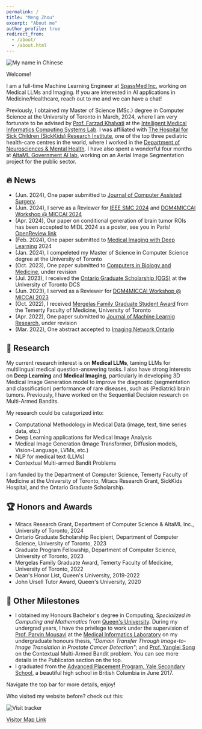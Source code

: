 ```yaml
---
permalink: /
title: "Meng Zhou"
excerpt: "About me"
author_profile: true
redirect_from: 
  - /about/
  - /about.html
---
```

![My name in Chinese](http://simonZhou86.github.io/images/name_chinese.png)

Welcome!

I am a full-time Machine Learning Engineer at [SpassMed Inc.](https://www.spass.ai/) working on Medical LLMs and Imaging. If you are interested in AI applications in Medicine/Healthcare, reach out to me and we can have a chat!

Previously, I obtained my Master of Science (MSc.) degree in Computer Science at the University of Toronto in March, 2024, where I am very fortunate to be advised by [Prof. Farzad Khalvati](https://medical-imaging.utoronto.ca/faculty/farzad-khalvati) at the [Intelligent Medical Informatics Computing Systems Lab](https://imics.ca/). I was affiliated with [The Hospital for Sick Children (SickKids) Research Institute](https://www.sickkids.ca/en/research/about-research-institute/), one of the top three pediatric health-care centres in the world, where I worked in the [Department of Neurosciences & Mental Health](https://www.sickkids.ca/en/research/research-programs/neurosciences-mental-health/). I have also spent a wonderful four months at [AltaML Government AI lab](https://www.govlab.ai/), working on an Aerial Image Segmentation project for the public sector.


## 🔥 News
- (Jun. 2024), One paper submitted to [Journal of Computer Assisted Surgery](https://www.tandfonline.com/journals/icsu21).
- (Jun. 2024), I serve as a Reviewer for [IEEE SMC 2024](https://www.ieeesmc2024.org/home) and [DGM4MICCAI Workshop @ MICCAI 2024](https://dgm4miccai.github.io/#overview)
- (Apr. 2024), Our paper on conditional generation of brain tumor ROIs has been accepted to MIDL 2024 as a poster, see you in Paris! [OpenReview link](https://openreview.net/forum?id=LLoSHPorlM)
- (Feb. 2024), One paper submitted to [Medical Imaging with Deep Learning](https://2024.midl.io/) 2024
- (Jan. 2024), I compeleted my Master of Science in Computer Science degree at the University of Toronto
- (Oct. 2023), One paper submitted to [Computers in Biology and Medicine](https://www.sciencedirect.com/journal/computers-in-biology-and-medicine), under revision
- (Jul. 2023), I received the [Ontario Graduate Scholarship (OGS)](https://www.sgs.utoronto.ca/awards/ontario-graduate-scholarship/) at the University of Toronto DCS
- (Jun. 2023), I served as a Reviewer for [DGM4MICCAI Workshop @ MICCAI 2023](https://dgm4miccai.github.io/#submission)
- (Oct. 2022), I received [Mergelas Family Graduate Student Award](https://medical-imaging.utoronto.ca/news/mergelas-award-recipients-announced) from the Temerty Faculty of Medicine, University of Toronto
- (Apr. 2022), One paper submitted to [Journal of Machine Learnig Research](https://www.jmlr.org/), under revision
- (Mar. 2022), One abstract accepted to [Imaging Network Ontario](https://www.imno.ca/)


## 📖 Research
My current research interest is on **Medical LLMs**, taming LLMs for multilingual medical question-answering tasks. I also have strong interests on **Deep Learning** and **Medical Imaging**, particularly in developing 3D Medical Image Generation model to improve the diagnostic (segmentation and classification) performance of rare diseases, such as (Pediatric) brain tumors. Previously, I have worked on the Sequential Decision research on Multi-Armed Bandits.

My research could be categorized into:
  - Computational Methodology in Medical Data (image, text, time series data, etc.)
  - Deep Learning applications for Medical Image Analysis
  - Medical Image Generation (Image Transformer, Diffusion models, Vision-Language, LVMs, etc.)
  - NLP for medical text (LLMs)
  - Contextual Multi-armed Bandit Problems

I am funded by the Department of Computer Science, Temerty Faculty of Medicine at the University of Toronto, Mitacs Research Grant, SickKids Hospital, and the Ontario Graduate Scholarship.

## 🏆 Honors and Awards
- Mitacs Research Grant, Department of Computer Science & AltaML Inc., University of Toronto, 2024
- Ontario Graduate Scholarship Recipient, Department of Computer Science, University of Toronto, 2023
- Graduate Program Fellowship, Department of Computer Science, University of Toronto, 2023
- Mergelas Family Graduate Award, Temerty Faculty of Medicine, University of Toronto, 2022
- Dean's Honor List, Queen's University, 2019-2022
- John Ursell Tutor Award, Queen's University, 2020

## 🚩 Other Milestones
- I obtained my Honours Bachelor's degree in Computing, *Specialized in Computing and Mathematics* from [Queen's University](https://www.queensu.ca/). During my undergrad years, I have the privilege to work under the supervision of [Prof. Parvin Mousavi](https://www.cs.queensu.ca/people/Parvin/Mousavi) at the [Medical Informatics Laboratory](https://medi.cs.queensu.ca/) on my undergraduate honours thesis, *"Domain Transfer Through Image-to-Image Translation in Prostate Cancer Detection"*; and [Prof. Yanglei Song](https://sites.google.com/view/yangleisong) on the Contextual Multi-Armed Bandit problem. You can see more details in the Publicaton section on the top. 
- I graduated from the [Advanced Placement Program, Yale Secondary School](https://yale.abbyschools.ca/), a beautiful high school in British Columbia in June 2017.


Navigate the top bar for more details, enjoy!

Who visited my website before? check out this:

![Visit tracker](https://clustrmaps.com/map_v2.png?d=J-NsD83hGHTyToBRLFxnexK8pRjz_RJvImjuuaTU6JE&cl=ffffff)

[Visitor Map Link](https://clustrmaps.com/site/1bo9o)